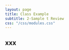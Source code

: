```yaml
---
layout: page
title: Class Example
subtitle: 2-Sample t Review
css: "/css/modules.css"
---
```


## xxx
